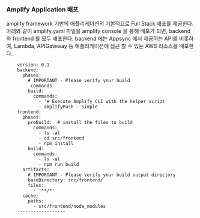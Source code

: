 ### Amplify Application 배포

amplify framework 기반의 애플리케이션의 기본적으로 Full Stack 배포를 제공한다.  아래와 같이 amplify.yaml 파일을 amplify console 을 통해 배포가 되면, backend 와 frontend 를 모두 배포한다. backend 에는 Appsync 에서 제공하는 API를 비롯하여, Lambda, APIGateway 등 애플리케이션에 접근 할 수 있는 AWS 리소스를 배포한다.


```
    version: 0.1
    backend:
      phases:
        # IMPORTANT - Please verify your build
         commands
        build:
          commands:
            - '# Execute Amplify CLI with the helper script'
            - amplifyPush --simple
    frontend:
      phases:
        preBuild:  # install the files to build
          commands:
            - ls -al
            - cd src/frontend
            - npm install
        build:
          commands:
            - ls -al
            - npm run build
      artifacts:
        # IMPORTANT - Please verify your build output directory
        baseDirectory: src/frontend/
        files:
          - '**/*'
      cache:
        paths:
          - src/frontend/node_modules
    ------------------
```